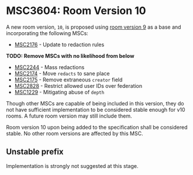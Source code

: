 # MSC3604: Room Version 10

A new room version, `10`, is proposed using [room version 9](TBD) as a base
and incorporating the following MSCs:

* [MSC2176](https://github.com/matrix-org/matrix-doc/pull/2176) - Update to redaction rules

**TODO: Remove MSCs with no likelihood from below**

* [MSC2244](https://github.com/matrix-org/matrix-doc/pull/2244) - Mass redactions
* [MSC2174](https://github.com/matrix-org/matrix-doc/pull/2174) - Move `redacts` to sane place
* [MSC2175](https://github.com/matrix-org/matrix-doc/pull/2175) - Remove extraneous `creator` field
* [MSC2828](https://github.com/matrix-org/matrix-doc/pull/2828) - Restrict allowed user IDs over federation
* [MSC1229](https://github.com/matrix-org/matrix-doc/issues/1229) - Mitigating abuse of `depth`

Though other MSCs are capable of being included in this version, they do not have sufficient implementation to be
considered stable enough for v10 rooms. A future room version may still include them.

Room version 10 upon being added to the specification shall be considered stable. No other room versions are affected
by this MSC.

## Unstable prefix

Implementation is strongly not suggested at this stage.
